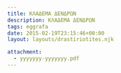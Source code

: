 ```yaml
---
title: ΚΛΑΔΕΜΑ ΔΕΝΔΡΩΝ
description: ΚΛΑΔΕΜΑ ΔΕΝΔΡΩΝ
tags: eggrafa
date: 2015-02-19T23:15:46+00:00
layout: layouts/drastiriotites.njk

attachment:
  - yyyyyyy-yyyyyyy.pdf
---
```


<!-- excerpt -->
